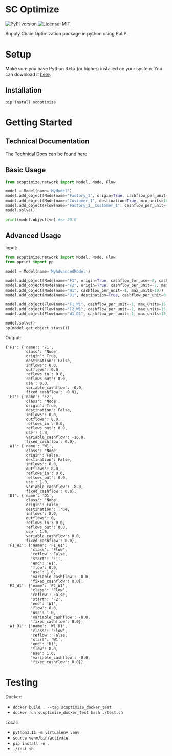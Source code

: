 # SC Optimize
[![PyPI version](https://badge.fury.io/py/scoptimize.svg)](https://badge.fury.io/py/scoptimize)
[![License: MIT](https://img.shields.io/badge/License-MIT-yellow.svg)](https://opensource.org/licenses/MIT)

Supply Chain Optimization package in python using PuLP.

# Setup

Make sure you have Python 3.6.x (or higher) installed on your system. You can download it [here](https://www.python.org/downloads/).

## Installation

```
pip install scoptimize
```

# Getting Started

## Technical Documentation
The [Technical Docs](https://connor-makowski.github.io/scoptimize/network.html) can be found [here](https://connor-makowski.github.io/scoptimize/network.html).

## Basic Usage
```py
from scoptimize.network import Model, Node, Flow

model = Model(name='MyModel')
model.add_object(Node(name="Factory_1", origin=True, cashflow_per_unit=-1, max_units=15))
model.add_object(Node(name="Customer_1", destination=True, min_units=10))
model.add_object(Flow(name="Factory_1__Customer_1", cashflow_per_unit=-1, max_units=15, start='Factory_1', end='Customer_1'))
model.solve()

print(model.objective) #=> 20.0
```

## Advanced Usage

Input:
```py
from scoptimize.network import Model, Node, Flow
from pprint import pp

model = Model(name='MyAdvancedModel')

model.add_object(Node(name="F1", origin=True, cashflow_for_use=-8, cashflow_per_unit=-1, max_units=5))
model.add_object(Node(name="F2", origin=True, cashflow_per_unit=-2, max_units=10))
model.add_object(Node(name="W1", cashflow_per_unit=-1, max_units=10))
model.add_object(Node(name="D1", destination=True, cashflow_per_unit=0, min_units=8, max_units=10))

model.add_object(Flow(name="F1_W1", cashflow_per_unit=-1, max_units=15, start='F1', end='W1'))
model.add_object(Flow(name="F2_W1", cashflow_per_unit=-1, max_units=15, start='F2', end='W1'))
model.add_object(Flow(name="W1_D1", cashflow_per_unit=-1, max_units=15, start='W1', end='D1'))

model.solve()
pp(model.get_object_stats())
```

Output:
```
{'F1': {'name': 'F1',
        'class': 'Node',
        'origin': True,
        'destination': False,
        'inflows': 0.0,
        'outflows': 0.0,
        'reflows_in': 0.0,
        'reflows_out': 0.0,
        'use': 0.0,
        'variable_cashflow': -0.0,
        'fixed_cashflow': -0.0},
 'F2': {'name': 'F2',
        'class': 'Node',
        'origin': True,
        'destination': False,
        'inflows': 0.0,
        'outflows': 8.0,
        'reflows_in': 0.0,
        'reflows_out': 0.0,
        'use': 1.0,
        'variable_cashflow': -16.0,
        'fixed_cashflow': 0.0},
 'W1': {'name': 'W1',
        'class': 'Node',
        'origin': False,
        'destination': False,
        'inflows': 8.0,
        'outflows': 8.0,
        'reflows_in': 0.0,
        'reflows_out': 0.0,
        'use': 1.0,
        'variable_cashflow': -8.0,
        'fixed_cashflow': 0.0},
 'D1': {'name': 'D1',
        'class': 'Node',
        'origin': False,
        'destination': True,
        'inflows': 8.0,
        'outflows': 0,
        'reflows_in': 0.0,
        'reflows_out': 0.0,
        'use': 1.0,
        'variable_cashflow': 0.0,
        'fixed_cashflow': 0.0},
 'F1_W1': {'name': 'F1_W1',
           'class': 'Flow',
           'reflow': False,
           'start': 'F1',
           'end': 'W1',
           'flow': 0.0,
           'use': 1.0,
           'variable_cashflow': -0.0,
           'fixed_cashflow': 0.0},
 'F2_W1': {'name': 'F2_W1',
           'class': 'Flow',
           'reflow': False,
           'start': 'F2',
           'end': 'W1',
           'flow': 8.0,
           'use': 1.0,
           'variable_cashflow': -8.0,
           'fixed_cashflow': 0.0},
 'W1_D1': {'name': 'W1_D1',
           'class': 'Flow',
           'reflow': False,
           'start': 'W1',
           'end': 'D1',
           'flow': 8.0,
           'use': 1.0,
           'variable_cashflow': -8.0,
           'fixed_cashflow': 0.0}}
```

# Testing

Docker:

- `docker build . --tag scoptimize_docker_test`
- `docker run scoptimize_docker_test bash ./test.sh`

Local:

- `python3.11 -m virtualenv venv`
- `source venv/bin/activate`
- `pip install -e .`
- `./test.sh`